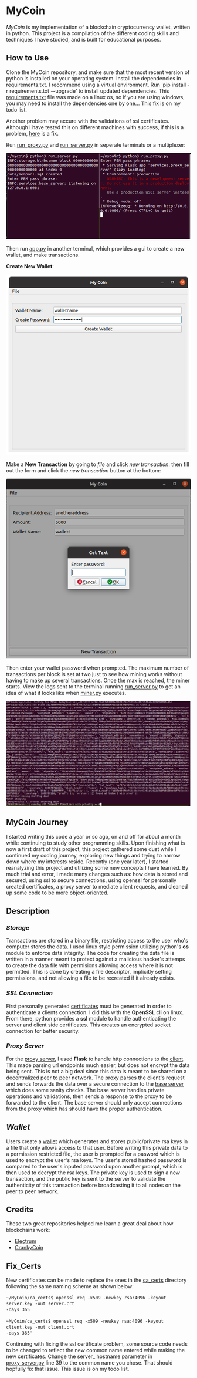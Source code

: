 MyCoin
====

*MyCoin* is my implementation of a blockchain cryptocurrency wallet, 
written in python. This project is a compilation of the different coding 
skills and techniques I have studied, and is built for educational purposes.  

How to Use
----

Clone the MyCoin repository, and make sure that the most recent version of python
is installed on your operating system. Install the dependencies in requirements.txt.
I recommend using a virtual environment. Run 'pip install -r requirements.txt --upgrade' 
to install updated dependencies. This [requirements.txt](requirements.txt) file was made on
a linux os, so if you are using windows, you may need to install the dependencies one
by one... This fix is on my todo list.

Another problem may accure with the validations of ssl certificates. Although I have tested
this on different machines with success, if this is a problem, [here](#Fix_Certs) is a fix.
    
Run [run_proxy.py](run_proxy.py) and [run_server.py](run_server.py) in seperate terminals or 
a multiplexer:

![runservers](images/startservers.png)

Then run [app.py](app.py) in another terminal, which provides a gui to 
create a new wallet, and make transactions. 

**Create New Wallet**:

![createwallet](images/walletname.png)

Make a **New Transaction** by going to *file* and click *new transaction*. 
then fill out the form and click the *new transaction* button at the bottom:

![transexample](images/trans2.png)

Then enter your wallet password when prompted. The maximum number of transactions 
per block is set at two just to see how mining works without having to make up
several transactions. Once the max is reached, the miner starts. View the logs
sent to the terminal running [run_server.py](run_server.py) to get an idea
of what it looks like when [miner.py](miner.py) executes. 

![miner](images/mine1.png)

MyCoin Journey
----

I started writing this code a year or so ago, on and off for about a month while
continuing to study other programming skills. Upon finishing what is now a first draft
of this project, this project gathered some dust while I continued my coding journey,
exploring new things and trying to narrow down where my interests reside. Recently (one year later),
I started reanalyzing this project and utilizing some new concepts I have learned. By much
trial and error, I made many changes such as: how data is stored and secured, using ssl to secure
connections, using openssl for personally created certificates, a proxy server to mediate client
requests, and cleaned up some code to be more object-oriented. 

Description
----

### *Storage*

Transactions are stored in a binary file, restricting access to the user who's computer stores the data.
I used linux style permission utilizing python's **os** module to enforce data integrity. The code
for creating the data file is written in a manner meant to protect against a malicious hacker's
attemps to create the data file with permisions allowing access where it is not permitted. This is 
done by creating a file descriptor, implicitly setting permissions, and not allowing a file to be
recreated if it already exists. 

### *SSL Connection*

First personally generated [certificates](ca_certs/) must be generated in order to authenticate a clients 
connection. I did this with the **OpenSSL** cli on linux. From there, python provides a **ssl** module to 
handle authenticating the server and client side certificates. This creates an encrypted socket 
connection for better security. 

### *Proxy Server*

For the [proxy server](services/proxy_server.py), I used **Flask** to handle http connections to the 
[client](services/client.py). This made parsing url endpoints much easier, but does not encrypt the data
being sent. This is not a big deal since this data is meant to be shared on a decentralized peer to peer
network. The proxy parses the client's request and sends forwards the data over a secure connection to 
the [base server](services/base_server.py) which does some sanity checks. The base server handles private
operations and validations, then sends a response to the proxy to be forwarded to the client. The base 
server should only accept connections from the proxy which has should have the proper authentication. 

## *Wallet*

Users create a [wallet](wallet.py) which generates and stores public/private rsa keys in a file that only 
allows access to that user. Before writing this private data to a permission restricted file, the user 
is prompted for a pasword which is used to encrypt the user's rsa keys. The user's stored hashed password 
is compared to the user's inputed password upon another prompt, which is then used to decrypt the rsa keys.
The private key is used to sign a new transaction, and the public key is sent to the server to validate
the authenticity of this transaction before broadcasting it to all nodes on the peer to peer network. 

Credits
----
These two great repositories helped me learn a great deal about how blockchains work:

- [Electrum](https://github.com/spesmilo/electrum)
- [CrankyCoin](https://github.com/cranklin/crankycoin)

Fix_Certs
----
New certificates can be made to replace the ones in the [ca_certs](/ca_certs) directory 
following the same naming scheme as shown below:

    ~/MyCoin/ca_certs$ openssl req -x509 -newkey rsa:4096 -keyout server.key -out server.crt 
    -days 365
    
    ~MyCoin/ca_certs$ openssl req -x509 -newkey rsa:4096 -keyout client.key -out client.crt 
    -days 365'

Continuing with fixing the ssl certificate problem, some source code needs to be changed to
reflect the new common name entered while making the new certificates. Change the server_ hostname
parameter in [proxy_server.py](services/proxy_server.py) line 39 to the common name you chose. That 
should hopfully fix that issue. This issue is on my todo list. 